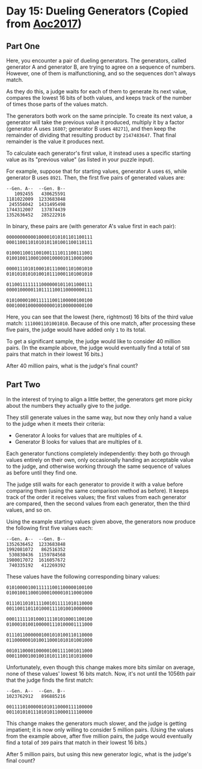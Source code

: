 # Day 15: Dueling Generators (Copied from [Aoc2017](http://adventofcode.com/2017/day/15))

Part One
--------

Here, you encounter a pair of dueling generators. The generators, called generator A and generator B, are trying to agree on a sequence of numbers. However, one of them is malfunctioning, and so the sequences don't always match.

As they do this, a judge waits for each of them to generate its next value, compares the lowest 16 bits of both values, and keeps track of the number of times those parts of the values match.

The generators both work on the same principle. To create its next value, a generator will take the previous value it produced, multiply it by a factor (generator A uses `16807`; generator B uses `48271`), and then keep the remainder of dividing that resulting product by `2147483647`. That final remainder is the value it produces next.

To calculate each generator's first value, it instead uses a specific starting value as its "previous value" (as listed in your puzzle input).

For example, suppose that for starting values, generator A uses `65`, while generator B uses `8921`. Then, the first five pairs of generated values are:

	--Gen. A--  --Gen. B--
	   1092455   430625591
	1181022009  1233683848
	 245556042  1431495498
	1744312007   137874439
	1352636452   285222916

In binary, these pairs are (with generator A's value first in each pair):

	00000000000100001010101101100111
	00011001101010101101001100110111
	
	01000110011001001111011100111001
	01001001100010001000010110001000
	
	00001110101000101110001101001010
	01010101010100101110001101001010
	
	01100111111110000001011011000111
	00001000001101111100110000000111
	
	01010000100111111001100000100100
	00010001000000000010100000000100

Here, you can see that the lowest (here, rightmost) 16 bits of the third value match: `1110001101001010`. Because of this one match, after processing these five pairs, the judge would have added only `1` to its total.

To get a significant sample, the judge would like to consider 40 million pairs. (In the example above, the judge would eventually find a total of `588` pairs that match in their lowest 16 bits.)

After 40 million pairs, what is the judge's final count?

Part Two
--------

In the interest of trying to align a little better, the generators get more picky about the numbers they actually give to the judge.

They still generate values in the same way, but now they only hand a value to the judge when it meets their criteria:

* Generator A looks for values that are multiples of `4`.
* Generator B looks for values that are multiples of `8`.

Each generator functions completely independently: they both go through values entirely on their own, only occasionally handing an acceptable value to the judge, and otherwise working through the same sequence of values as before until they find one.

The judge still waits for each generator to provide it with a value before comparing them (using the same comparison method as before). It keeps track of the order it receives values; the first values from each generator are compared, then the second values from each generator, then the third values, and so on.

Using the example starting values given above, the generators now produce the following first five values each:

	--Gen. A--  --Gen. B--
	1352636452  1233683848
	1992081072   862516352
	 530830436  1159784568
	1980017072  1616057672
	 740335192   412269392

These values have the following corresponding binary values:

	01010000100111111001100000100100
	01001001100010001000010110001000
	
	01110110101111001011111010110000
	00110011011010001111010010000000
	
	00011111101000111101010001100100
	01000101001000001110100001111000
	
	01110110000001001010100110110000
	01100000010100110001010101001000
	
	00101100001000001001111001011000
	00011000100100101011101101010000

Unfortunately, even though this change makes more bits similar on average, none of these values' lowest 16 bits match. Now, it's not until the 1056th pair that the judge finds the first match:

	--Gen. A--  --Gen. B--
	1023762912   896885216
	
	00111101000001010110000111100000
	00110101011101010110000111100000

This change makes the generators much slower, and the judge is getting impatient; it is now only willing to consider 5 million pairs. (Using the values from the example above, after five million pairs, the judge would eventually find a total of `309` pairs that match in their lowest 16 bits.)

After 5 million pairs, but using this new generator logic, what is the judge's final count?
